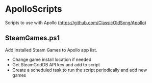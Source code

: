 # ApolloScripts
Scripts to use with Apollo (https://github.com/ClassicOldSong/Apollo)

## SteamGames.ps1
Add installed Steam Games to Apollo app list.

- Change game install location if needed
- Get SteamGridDB API key and add to script
- Create a scheduled task to run the script periodically and add new games
